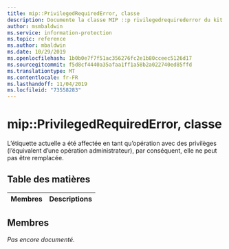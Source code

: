 ```yaml
---
title: mip::PrivilegedRequiredError, classe
description: Documente la classe MIP ::p rivilegedrequirederror du kit de développement logiciel (SDK) Microsoft Information Protection (MIP).
author: msmbaldwin
ms.service: information-protection
ms.topic: reference
ms.author: mbaldwin
ms.date: 10/29/2019
ms.openlocfilehash: 1b0b0e7f7f51ac356276fc2e1b80cceec5126d17
ms.sourcegitcommit: f5d8cf4440a35afaa1ff1a58b2a022740ed85ffd
ms.translationtype: MT
ms.contentlocale: fr-FR
ms.lasthandoff: 11/04/2019
ms.locfileid: "73558283"
---
```

# <a name="class-mipprivilegedrequirederror"></a>mip::PrivilegedRequiredError, classe 
L’étiquette actuelle a été affectée en tant qu’opération avec des privilèges (l’équivalent d’une opération administrateur), par conséquent, elle ne peut pas être remplacée.
  
## <a name="summary"></a>Table des matières
 Membres                        | Descriptions                                
--------------------------------|---------------------------------------------
  
## <a name="members"></a>Membres
_Pas encore documenté._
